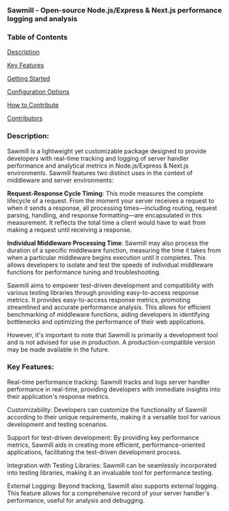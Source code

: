 ### Sawmill - Open-source Node.js/Express & Next.js performance logging and analysis

### **Table of Contents**


[Description]()

[Key Features]()

[Getting Started]()

[Configuration Options]()

[How to Contribute]()

[Contributors]()

### **Description**:

Sawmill is a lightweight yet customizable package designed to provide developers with real-time tracking and logging of server handler performance and analytical metrics in Node.js/Express & Next.js environments. Sawmill features two distinct uses in the context of middleware and server environments:

**Request-Response Cycle Timing**: This mode measures the complete lifecycle of a request. From the moment your server receives a request to when it sends a response, all processing times—including routing, request parsing, handling, and response formatting—are encapsulated in this measurement. It reflects the total time a client would have to wait from making a request until receiving a response.

**Individual Middleware Processing Time**: Sawmill may also process the duration of a specific middleware function, measuring the time it takes from when a particular middleware begins execution until it completes. This allows developers to isolate and test the speeds of individual middleware functions for performance tuning and troubleshooting. 

Sawmill aims to empower test-driven development and compatibility with various testing libraries through providing easy-to-access response metrics. It provides easy-to-access response metrics, promoting streamlined and accurate performance analysis. This allows for efficient benchmarking of middleware functions, aiding developers in identifying bottlenecks and optimizing the performance of their web applications. 

However, it's important to note that Sawmill is primarily a development tool and is not advised for use in production. A production-compatible version may be made available in the future.

### **Key Features**:
Real-time performance tracking: Sawmill tracks and logs server handler performance in real-time, providing developers with immediate insights into their application's response metrics.

Customizability: Developers can customize the functionality of Sawmill according to their unique requirements, making it a versatile tool for various development and testing scenarios.

Support for test-driven development: By providing key performance metrics, Sawmill aids in creating more efficient, performance-oriented applications, facilitating the test-driven development process.

Integration with Testing Libraries: Sawmill can be seamlessly incorporated into testing libraries, making it an invaluable tool for performance testing.

External Logging: Beyond tracking, Sawmill also supports external logging. This feature allows for a comprehensive record of your server handler's performance, useful for analysis and debugging.

